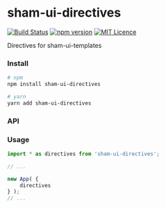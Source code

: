 # sham-ui-directives

[![Build Status](https://travis-ci.com/sham-ui/sham-ui-directives.svg?branch=master)](https://travis-ci.com/sham-ui/sham-ui-directives)
[![npm version](https://badge.fury.io/js/sham-ui-directives.svg)](https://badge.fury.io/js/sham-ui-directives)
[![MIT Licence](https://badges.frapsoft.com/os/mit/mit.svg?v=103)](https://opensource.org/licenses/mit-license.php)

Directives for sham-ui-templates

### Install

```bash
# npm
npm install sham-ui-directives
```

```bash
# yarn
yarn add sham-ui-directives
```

### API

### Usage

```js
import * as directives from 'sham-ui-directives';

// ...

new App( {
    directives
} );
// ...
```

